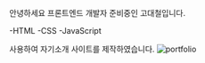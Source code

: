 안녕하세요 프론트엔드 개발자 준비중인 고대철입니다.

-HTML
-CSS
-JavaScript

사용하여 자기소개 사이트를 제작하였습니다.
![portfolio](https://github.com/godaecheol/PortFolio/assets/149767623/cdc6e935-3fb5-469e-975a-c771c2210112)
